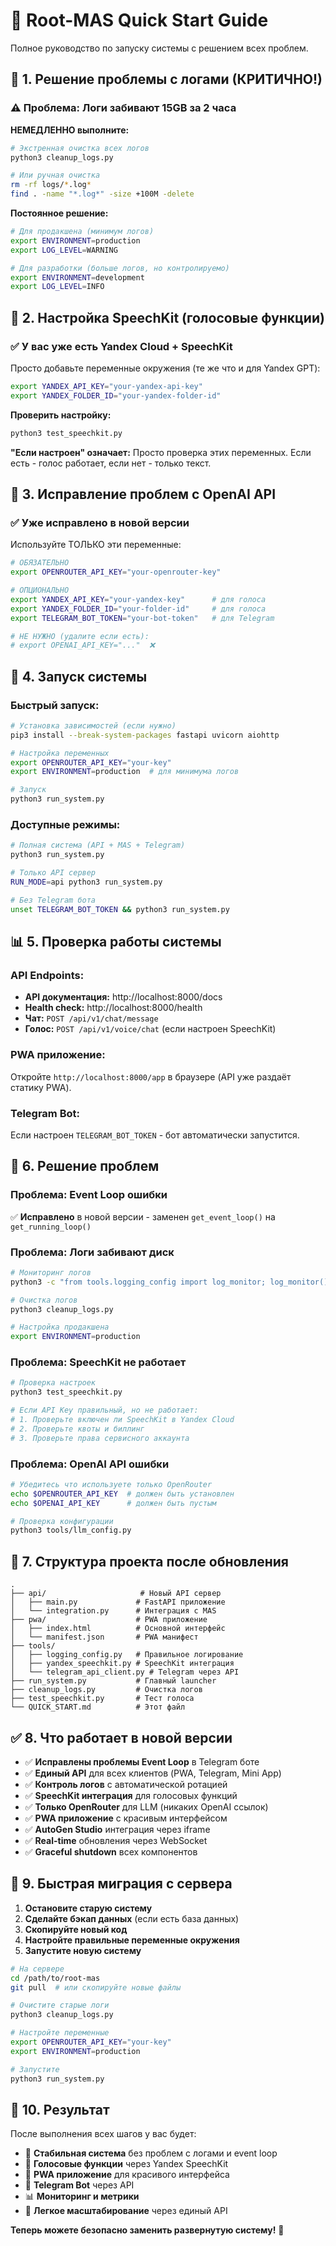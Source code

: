 # 🚀 Root-MAS Quick Start Guide

Полное руководство по запуску системы с решением всех проблем.

## 🔧 1. Решение проблемы с логами (КРИТИЧНО!)

### ⚠️ Проблема: Логи забивают 15GB за 2 часа

**НЕМЕДЛЕННО выполните:**

```bash
# Экстренная очистка всех логов
python3 cleanup_logs.py

# Или ручная очистка
rm -rf logs/*.log*
find . -name "*.log*" -size +100M -delete
```

**Постоянное решение:**

```bash
# Для продакшена (минимум логов)
export ENVIRONMENT=production
export LOG_LEVEL=WARNING

# Для разработки (больше логов, но контролируемо)
export ENVIRONMENT=development  
export LOG_LEVEL=INFO
```

## 🎤 2. Настройка SpeechKit (голосовые функции)

### ✅ У вас уже есть Yandex Cloud + SpeechKit

Просто добавьте переменные окружения (те же что и для Yandex GPT):

```bash
export YANDEX_API_KEY="your-yandex-api-key"
export YANDEX_FOLDER_ID="your-yandex-folder-id"
```

**Проверить настройку:**
```bash
python3 test_speechkit.py
```

**"Если настроен" означает:** Просто проверка этих переменных. Если есть - голос работает, если нет - только текст.

## 🔑 3. Исправление проблем с OpenAI API

### ✅ Уже исправлено в новой версии

Используйте ТОЛЬКО эти переменные:

```bash
# ОБЯЗАТЕЛЬНО
export OPENROUTER_API_KEY="your-openrouter-key"

# ОПЦИОНАЛЬНО
export YANDEX_API_KEY="your-yandex-key"      # для голоса
export YANDEX_FOLDER_ID="your-folder-id"     # для голоса
export TELEGRAM_BOT_TOKEN="your-bot-token"   # для Telegram

# НЕ НУЖНО (удалите если есть):
# export OPENAI_API_KEY="..."  ❌
```

## 🚀 4. Запуск системы

### Быстрый запуск:

```bash
# Установка зависимостей (если нужно)
pip3 install --break-system-packages fastapi uvicorn aiohttp

# Настройка переменных
export OPENROUTER_API_KEY="your-key"
export ENVIRONMENT=production  # для минимума логов

# Запуск
python3 run_system.py
```

### Доступные режимы:

```bash
# Полная система (API + MAS + Telegram)
python3 run_system.py

# Только API сервер
RUN_MODE=api python3 run_system.py

# Без Telegram бота
unset TELEGRAM_BOT_TOKEN && python3 run_system.py
```

## 📊 5. Проверка работы системы

### API Endpoints:
- **API документация:** http://localhost:8000/docs
- **Health check:** http://localhost:8000/health
- **Чат:** `POST /api/v1/chat/message`
- **Голос:** `POST /api/v1/voice/chat` (если настроен SpeechKit)

### PWA приложение:
Откройте `http://localhost:8000/app` в браузере (API уже раздаёт статику PWA).

### Telegram Bot:
Если настроен `TELEGRAM_BOT_TOKEN` - бот автоматически запустится.

## 🐛 6. Решение проблем

### Проблема: Event Loop ошибки
✅ **Исправлено** в новой версии - заменен `get_event_loop()` на `get_running_loop()`

### Проблема: Логи забивают диск
```bash
# Мониторинг логов
python3 -c "from tools.logging_config import log_monitor; log_monitor()"

# Очистка логов
python3 cleanup_logs.py

# Настройка продакшена
export ENVIRONMENT=production
```

### Проблема: SpeechKit не работает
```bash
# Проверка настроек
python3 test_speechkit.py

# Если API Key правильный, но не работает:
# 1. Проверьте включен ли SpeechKit в Yandex Cloud
# 2. Проверьте квоты и биллинг
# 3. Проверьте права сервисного аккаунта
```

### Проблема: OpenAI API ошибки
```bash
# Убедитесь что используете только OpenRouter
echo $OPENROUTER_API_KEY  # должен быть установлен
echo $OPENAI_API_KEY      # должен быть пустым

# Проверка конфигурации
python3 tools/llm_config.py
```

## 📂 7. Структура проекта после обновления

```
.
├── api/                     # Новый API сервер
│   ├── main.py             # FastAPI приложение  
│   └── integration.py      # Интеграция с MAS
├── pwa/                    # PWA приложение
│   ├── index.html          # Основной интерфейс
│   └── manifest.json       # PWA манифест
├── tools/
│   ├── logging_config.py   # Правильное логирование
│   ├── yandex_speechkit.py # SpeechKit интеграция
│   └── telegram_api_client.py # Telegram через API
├── run_system.py           # Главный launcher
├── cleanup_logs.py         # Очистка логов
├── test_speechkit.py       # Тест голоса
└── QUICK_START.md          # Этот файл
```

## ✅ 8. Что работает в новой версии

- ✅ **Исправлены проблемы Event Loop** в Telegram боте
- ✅ **Единый API** для всех клиентов (PWA, Telegram, Mini App)
- ✅ **Контроль логов** с автоматической ротацией
- ✅ **SpeechKit интеграция** для голосовых функций
- ✅ **Только OpenRouter** для LLM (никаких OpenAI ссылок)
- ✅ **PWA приложение** с красивым интерфейсом
- ✅ **AutoGen Studio** интеграция через iframe
- ✅ **Real-time** обновления через WebSocket
- ✅ **Graceful shutdown** всех компонентов

## 🎯 9. Быстрая миграция с сервера

1. **Остановите старую систему**
2. **Сделайте бэкап данных** (если есть база данных)
3. **Скопируйте новый код**
4. **Настройте правильные переменные окружения**
5. **Запустите новую систему**

```bash
# На сервере
cd /path/to/root-mas
git pull  # или скопируйте новые файлы

# Очистите старые логи
python3 cleanup_logs.py

# Настройте переменные
export OPENROUTER_API_KEY="your-key"
export ENVIRONMENT=production

# Запустите
python3 run_system.py
```

## 🎉 10. Результат

После выполнения всех шагов у вас будет:

- 🚀 **Стабильная система** без проблем с логами и event loop
- 🎤 **Голосовые функции** через Yandex SpeechKit
- 📱 **PWA приложение** для красивого интерфейса
- 🤖 **Telegram Bot** через API
- 📊 **Мониторинг и метрики**
- 🔧 **Легкое масштабирование** через единый API

**Теперь можете безопасно заменить развернутую систему!** 🎯